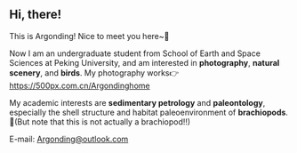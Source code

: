 ## Hi, there!
This is Argonding! Nice to meet you here~🙌

Now I am an undergraduate student from School of Earth and Space Sciences at Peking University, and am interested in **photography**, **natural scenery**, and **birds**.
My photography works👉https://500px.com.cn/Argondinghome

My academic interests are **sedimentary petrology** and **paleontology**, especially the shell structure and habitat paleoenvironment of **brachiopods**. 🐚(But note that this is not actually a brachiopod!!)

E-mail: Argonding@outlook.com
